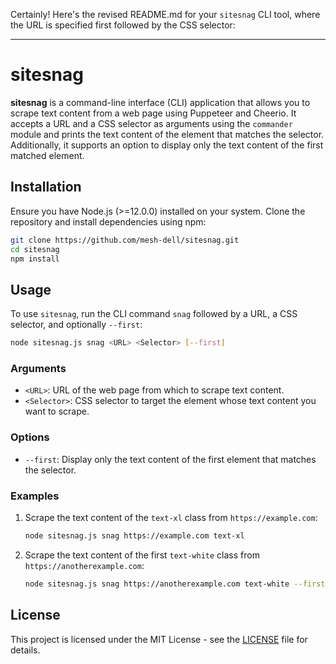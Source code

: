 Certainly! Here's the revised README.md for your `sitesnag` CLI tool, where the URL is specified first followed by the CSS selector:

---

# sitesnag

**sitesnag** is a command-line interface (CLI) application that allows you to scrape text content from a web page using Puppeteer and Cheerio. It accepts a URL and a CSS selector as arguments using the `commander` module and prints the text content of the element that matches the selector. Additionally, it supports an option to display only the text content of the first matched element.

## Installation

Ensure you have Node.js (>=12.0.0) installed on your system. Clone the repository and install dependencies using npm:

```bash
git clone https://github.com/mesh-dell/sitesnag.git
cd sitesnag
npm install
```

## Usage

To use `sitesnag`, run the CLI command `snag` followed by a URL, a CSS selector, and optionally `--first`:

```bash
node sitesnag.js snag <URL> <Selector> [--first]
```

### Arguments

- `<URL>`: URL of the web page from which to scrape text content.
- `<Selector>`: CSS selector to target the element whose text content you want to scrape.

### Options

- `--first`: Display only the text content of the first element that matches the selector.

### Examples

1. Scrape the text content of the `text-xl` class from `https://example.com`:

   ```bash
   node sitesnag.js snag https://example.com text-xl
   ```

2. Scrape the text content of the first `text-white` class from `https://anotherexample.com`:

   ```bash
   node sitesnag.js snag https://anotherexample.com text-white --first
   ```

## License

This project is licensed under the MIT License - see the [LICENSE](LICENSE) file for details.